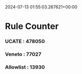 2024-07-13 01:55:03.267621+00:00
# Rule Counter 
 ### UCATE : 478050

 ### Veneto : 77027

 ### Allowlist : 13930